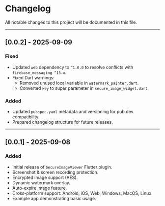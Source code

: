 # Changelog

All notable changes to this project will be documented in this file.

---

## [0.0.2] - 2025-09-09
### Fixed
- Updated `web` dependency to `^1.0.0` to resolve conflicts with `firebase_messaging ^15.x`.
- Fixed Dart warnings:
  - Removed unused local variable in `watermark_painter.dart`.
  - Converted `key` to super parameter in `secure_image_widget.dart`.

### Added
- Updated `pubspec.yaml` metadata and versioning for pub.dev compatibility.
- Prepared changelog structure for future releases.

---

## [0.0.1] - 2025-09-08
### Added
- Initial release of `SecureImageViewer` Flutter plugin.
- Screenshot & screen recording protection.
- Encrypted image support (AES).
- Dynamic watermark overlay.
- Auto-expire image feature.
- Cross-platform support: Android, iOS, Web, Windows, MacOS, Linux.
- Example app demonstrating basic usage.
